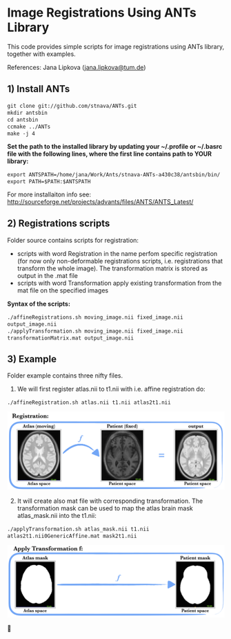 # Image Registrations Using ANTs Library
This code provides simple scripts for image registrations using ANTs library, together with examples.

References: Jana Lipkova (jana.lipkova@tum.de)
 
## 1) Install ANTs
```
git clone git://github.com/stnava/ANTs.git
mkdir antsbin
cd antsbin
ccmake ../ANTs
make -j 4
```

**Set the path to the installed library by updating your ~/.profile or ~/.basrc file with the following lines, where the first line contains path to YOUR library:**
```
export ANTSPATH=/home/jana/Work/Ants/stnava-ANTs-a430c38/antsbin/bin/
export PATH=$PATH:$ANTSPATH
```

For more installaiton info see: http://sourceforge.net/projects/advants/files/ANTS/ANTS_Latest/


## 2) Registrations scripts
Folder source contains scripts for registration:
 * scripts with word Registration in the name perfom specific registration (for now only non-deformable registrations scripts, i.e. registrations that transform the whole image). The transformation matrix is stored as output in the .mat file
 * scripts with word Transformation apply existing transformation from the mat file on the specified images


**Syntax of the scripts:**
```
./affineRegistrations.sh moving_image.nii fixed_image.nii output_image.nii
./applyTransformation.sh moving_image.nii fixed_image.nii transformationMatrix.mat output_image.nii
```

## 3) Example
Folder example contains three nifty files. 
1. We will first register atlas.nii to t1.nii with i.e. affine registration do:
```
./affineRegistration.sh atlas.nii t1.nii atlas2t1.nii
```
![alt text](figures/registration.png)

2. It will create also mat file with corresponding transformation. The transformation mask can be used to map the atlas brain mask atlas_mask.nii into the t1.nii:
```
./applyTransformation.sh atlas_mask.nii t1.nii atlas2t1.nii0GenericAffine.mat mask2t1.nii
```
![alt text](figures/transformation.png)

 :panda_face:

